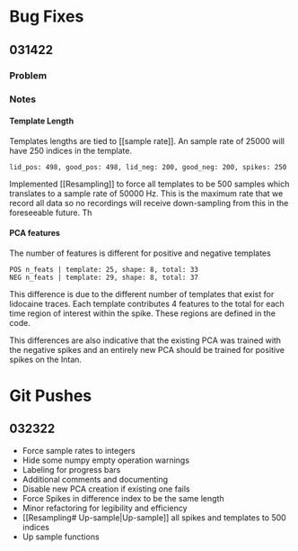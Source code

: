 # Bug Fixes
## 031422
### Problem

### Notes
#### Template Length
Templates lengths are tied to [[sample rate]]. An sample rate of 25000 will have 250 indices in the template.
```
lid_pos: 498, good_pos: 498, lid_neg: 200, good_neg: 200, spikes: 250
```
Implemented [[Resampling]] to force all templates to be 500 samples which translates to a sample rate of 50000 Hz. This is the maximum rate that we record all data so no recordings will receive down-sampling from this in the foreseeable future. Th
#### PCA features
The number of features is different for positive and negative templates
```
POS n_feats | template: 25, shape: 8, total: 33 
NEG n_feats | template: 29, shape: 8, total: 37
```
This difference is due to the different number of templates that exist for lidocaine traces. Each template contributes 4 features to the total for each time region of interest within the spike. These regions are defined in the code. 

This differences are also indicative that the existing PCA was trained with the negative spikes and an entirely new PCA should be trained for positive spikes on the Intan.


# Git Pushes
## 032322
- Force sample rates to integers
- Hide some numpy empty operation warnings
- Labeling for progress bars
- Additional comments and documenting
- Disable new PCA creation if existing one fails
- Force Spikes in difference index to be the same length
- Minor refactoring for legibility and efficiency
- [[Resampling# Up-sample|Up-sample]] all spikes and templates to 500 indices
- Up sample functions